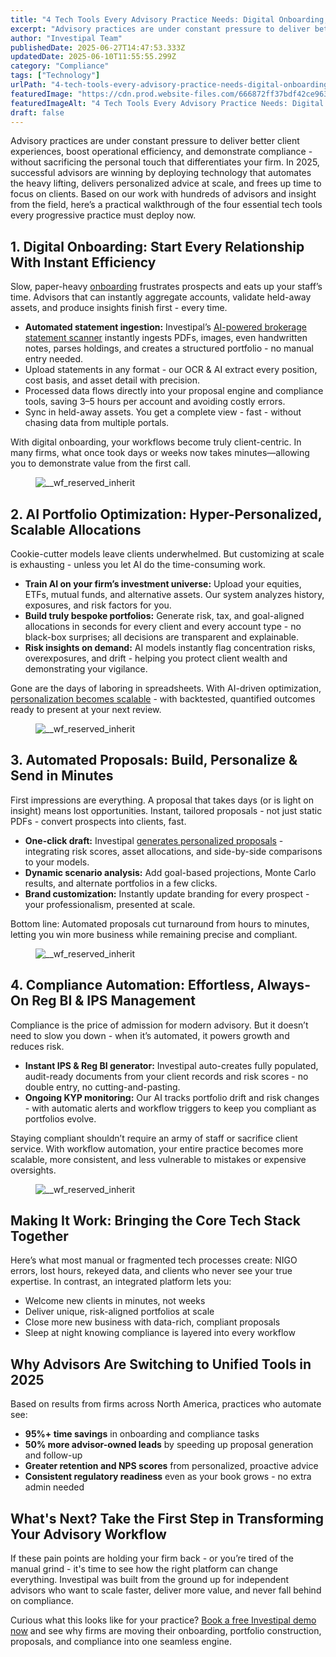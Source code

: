 ```yaml
---
title: "4 Tech Tools Every Advisory Practice Needs: Digital Onboarding, AI Portfolio Optimization, Automated Proposals & Compliance Automation"
excerpt: "Advisory practices are under constant pressure to deliver better client experiences, boost operational efficiency, and demonstrate compliance - without sacrificing the personal touch that differentiates your firm."
author: "Investipal Team"
publishedDate: 2025-06-27T14:47:53.333Z
updatedDate: 2025-06-10T11:55:55.299Z
category: "Compliance"
tags: ["Technology"]
urlPath: "4-tech-tools-every-advisory-practice-needs-digital-onboarding-ai-portfolio-optimization-automated-proposals-compliance-automation"
featuredImage: "https://cdn.prod.website-files.com/666872ff37bdf42ce9637d77/68481cc81674d93b48168aee_5%20Common%20Bottlenecks%20in%20Financial%20Advisor%20Sales%20and%20How%20to%20Fix%20Them%20(8).png"
featuredImageAlt: "4 Tech Tools Every Advisory Practice Needs: Digital Onboarding, AI Portfolio Optimization, Automated Proposals & Compliance Automation"
draft: false
---
```

<p id="">Advisory practices are under constant pressure to deliver better client experiences, boost operational efficiency, and demonstrate compliance - without sacrificing the personal touch that differentiates your firm. In 2025, successful advisors are winning by deploying technology that automates the heavy lifting, delivers personalized advice at scale, and frees up time to focus on clients. Based on our work with hundreds of advisors and insight from the field, here’s a practical walkthrough of the four essential tech tools every progressive practice must deploy now.</p><h2 id="">1. Digital Onboarding: Start Every Relationship With Instant Efficiency</h2><p id="">Slow, paper-heavy <a href="/blog/onboarding">onboarding</a> frustrates prospects and eats up your staff’s time. Advisors that can instantly aggregate accounts, validate held-away assets, and produce insights finish first - every time. </p><ul id=""><li id=""><strong id="">Automated statement ingestion:</strong> Investipal’s <a href="/features/automated-statement-scanner" id="">AI-powered brokerage statement scanner</a> instantly ingests PDFs, images, even handwritten notes, parses holdings, and creates a structured portfolio - no manual entry needed.</li><li id="">Upload statements in any format - our OCR & AI extract every position, cost basis, and asset detail with precision.</li><li id="">Processed data flows directly into your proposal engine and compliance tools, saving 3–5 hours per account and avoiding costly errors.</li><li id="">Sync in held-away assets. You get a complete view - fast - without chasing data from multiple portals.</li></ul><p id="">With digital onboarding, your workflows become truly client-centric. In many firms, what once took days or weeks now takes minutes—allowing you to demonstrate value from the first call.</p><figure class="w-richtext-figure-type-image w-richtext-align-fullwidth" style="max-width:2240px" data-rt-type="image" data-rt-align="fullwidth" data-rt-max-width="2240px"><div><img src="/images/blog/4-tech-tools-every-advisory-practice-needs-digital-onboarding-ai-portfolio-optimization-automated-proposals-compliance-automation__67c7308908c78582288cb9b1_Why_20Customer_20Acquisition_20Costs_20Are_20Rising_20for_20Financial_20Advisors_20_And_20What_20To_20Do_20About_20It__20_10_.png" loading="lazy" alt="__wf_reserved_inherit"></div></figure><h2 id="">2. AI Portfolio Optimization: Hyper-Personalized, Scalable Allocations</h2><p id="">Cookie-cutter models leave clients underwhelmed. But customizing at scale is exhausting - unless you let AI do the time-consuming work. </p><ul id=""><li id=""><strong id="">Train AI on your firm’s investment universe:</strong> Upload your equities, ETFs, mutual funds, and alternative assets. Our system analyzes history, exposures, and risk factors for you.</li><li id=""><strong id="">Build truly bespoke portfolios:</strong> Generate risk, tax, and goal-aligned allocations in seconds for every client and every account type - no black-box surprises; all decisions are transparent and explainable.</li><li id=""><strong id="">Risk insights on demand:</strong> AI models instantly flag concentration risks, overexposures, and drift - helping you protect client wealth and demonstrating your vigilance.</li></ul><p id="">Gone are the days of laboring in spreadsheets. With AI-driven optimization, <a href="/blog/personalization-at-scale-the-next-frontier-in-wealth-management" id="">personalization becomes scalable</a> - with backtested, quantified outcomes ready to present at your next review.</p><figure class="w-richtext-figure-type-image w-richtext-align-fullwidth" style="max-width:1461px" data-rt-type="image" data-rt-align="fullwidth" data-rt-max-width="1461px"><div><img src="/images/inline/4-tech-tools-every-advisory-practice-needs-digital-onboarding-ai-portfolio-optimization-automated-proposals-compliance-automation-0-f20da1029c.webp" loading="lazy" alt="__wf_reserved_inherit"></div></figure><h2 id="">3. Automated Proposals: Build, Personalize & Send in Minutes</h2><p id="">First impressions are everything. A proposal that takes days (or is light on insight) means lost opportunities. Instant, tailored proposals - not just static PDFs - convert prospects into clients, fast.</p><ul id=""><li id=""><strong id="">One-click draft:</strong> Investipal <a href="/blog/how-to-automate-proposal-generation-and-shorten-sales-cycles-for-financial-advisors" id="">generates personalized proposals</a> - integrating risk scores, asset allocations, and side-by-side comparisons to your models.</li><li id=""><strong id="">Dynamic scenario analysis:</strong> Add goal-based projections, Monte Carlo results, and alternate portfolios in a few clicks.</li><li id=""><strong id="">Brand customization:</strong> Instantly update branding for every prospect - your professionalism, presented at scale.</li></ul><p id="">Bottom line: Automated proposals cut turnaround from hours to minutes, letting you win more business while remaining precise and compliant.</p><figure class="w-richtext-figure-type-image w-richtext-align-fullwidth" style="max-width:2048px" data-rt-type="image" data-rt-align="fullwidth" data-rt-max-width="2048px"><div><img src="/images/inline/4-tech-tools-every-advisory-practice-needs-digital-onboarding-ai-portfolio-optimization-automated-proposals-compliance-automation-1-7907b78aca.webp" loading="lazy" alt="__wf_reserved_inherit"></div></figure><h2 id="">4. Compliance Automation: Effortless, Always-On Reg BI & IPS Management</h2><p id="">Compliance is the price of admission for modern advisory. But it doesn’t need to slow you down - when it’s automated, it powers growth and reduces risk.</p><ul id=""><li id=""><strong id="">Instant IPS & Reg BI generator:</strong> Investipal auto-creates fully populated, audit-ready documents from your client records and risk scores - no double entry, no cutting-and-pasting.</li><li id=""><strong id="">Ongoing KYP monitoring:</strong> Our AI tracks portfolio drift and risk changes - with automatic alerts and workflow triggers to keep you compliant as portfolios evolve.</li></ul><p id="">Staying compliant shouldn’t require an army of staff or sacrifice client service. With workflow automation, your entire practice becomes more scalable, more consistent, and less vulnerable to mistakes or expensive oversights.</p><figure class="w-richtext-figure-type-image w-richtext-align-fullwidth" style="max-width:2240px" data-rt-type="image" data-rt-align="fullwidth" data-rt-max-width="2240px"><div><img src="/images/inline/4-tech-tools-every-advisory-practice-needs-digital-onboarding-ai-portfolio-optimization-automated-proposals-compliance-automation-2-6db6cc88be.webp" loading="lazy" alt="__wf_reserved_inherit"></div></figure><h2 id="">Making It Work: Bringing the Core Tech Stack Together</h2><p id="">Here’s what most manual or fragmented tech processes create: NIGO errors, lost hours, rekeyed data, and clients who never see your true expertise. In contrast, an integrated platform lets you:</p><ul id=""><li id="">Welcome new clients in minutes, not weeks</li><li id="">Deliver unique, risk-aligned portfolios at scale</li><li id="">Close more new business with data-rich, compliant proposals</li><li id="">Sleep at night knowing compliance is layered into every workflow</li></ul><h2 id="">Why Advisors Are Switching to Unified Tools in 2025</h2><p id="">Based on results from firms across North America, practices who automate see:</p><ul id=""><li id=""><strong id="">95%+ time savings</strong> in onboarding and compliance tasks</li><li id=""><strong id="">50% more advisor-owned leads</strong> by speeding up proposal generation and follow-up</li><li id=""><strong id="">Greater retention and NPS scores</strong> from personalized, proactive advice</li><li id=""><strong id="">Consistent regulatory readiness</strong> even as your book grows - no extra admin needed</li></ul><h2 id="">What's Next? Take the First Step in Transforming Your Advisory Workflow</h2><p id="">If these pain points are holding your firm back - or you’re tired of the manual grind - it's time to see how the right platform can change everything. Investipal was built from the ground up for independent advisors who want to scale faster, deliver more value, and never fall behind on compliance. </p><p id="">Curious what this looks like for your practice? <a href="/book-a-demo" id="">Book a free Investipal demo now</a> and see why firms are moving their onboarding, portfolio construction, proposals, and compliance into one seamless engine.</p>